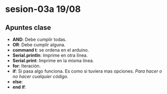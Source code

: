 # sesion-03a 19/08

## Apuntes clase

- **AND**: Debe cumplir todas.
- **OR**: Debe cumplir alguna.
- **command t**: se ordena en el arduino.
- **Serial.println**: Imprime en otra línea.
- **Serial.print**: Imprime en la misma línea.
- **for**: Iteración.
- **if**: Si pasa algo funciona. Es como si tuviera mas opciones. *Para hacer o no hacer cualquier código.*
- **else**:
- **end if**:

  

